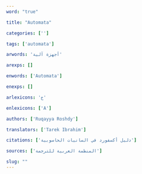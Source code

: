 ```yaml
---
word: "true"

title: "Automata"

categories: ['']

tags: ['automata']

arwords: 'أجهزة آلية'

arexps: []

enwords: ['Automata']

enexps: []

arlexicons: 'ج'

enlexicons: ['A']

authors: ['Ruqayya Roshdy']

translators: ['Tarek Ibrahim']

citations: ['دليل أكسفورد في السانيات الحاسوبية']

sources: ['المنظمة العربية للترجمة']

slug: ""
---
```

